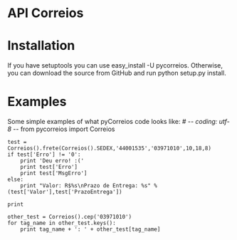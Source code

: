 API Correios
============

Installation
============
If you have setuptools you can use easy_install -U pycorreios. Otherwise, you can download the source from GitHub and run python setup.py install.

Examples
========
Some simple examples of what pyCorreios code looks like:
    # -*- coding: utf-8 -*-
    from pycorreios import Correios

    test = Correios().frete(Correios().SEDEX,'44001535','03971010',10,18,8)
    if test['Erro'] != '0':
        print 'Deu erro! :('
        print test['Erro']
        print test['MsgErro']
    else:
        print "Valor: R$%s\nPrazo de Entrega: %s" % (test['Valor'],test['PrazoEntrega'])

    print

    other_test = Correios().cep('03971010')
    for tag_name in other_test.keys():
        print tag_name + ': ' + other_test[tag_name]
